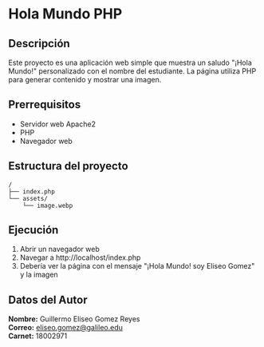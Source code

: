 # Hola Mundo PHP

## Descripción
Este proyecto es una aplicación web simple que muestra un saludo "¡Hola Mundo!" personalizado con el nombre del estudiante. La página utiliza PHP para generar contenido y mostrar una imagen.

## Prerrequisitos
- Servidor web Apache2
- PHP
- Navegador web

## Estructura del proyecto
```
/
├── index.php
└── assets/
    └── image.webp
```

## Ejecución
1. Abrir un navegador web
2. Navegar a http://localhost/index.php
3. Debería ver la página con el mensaje "¡Hola Mundo! soy Eliseo Gomez" y la imagen

## Datos del Autor

**Nombre:** Guillermo Eliseo Gomez Reyes  
**Correo:** eliseo.gomez@galileo.edu  
**Carnet:** 18002971